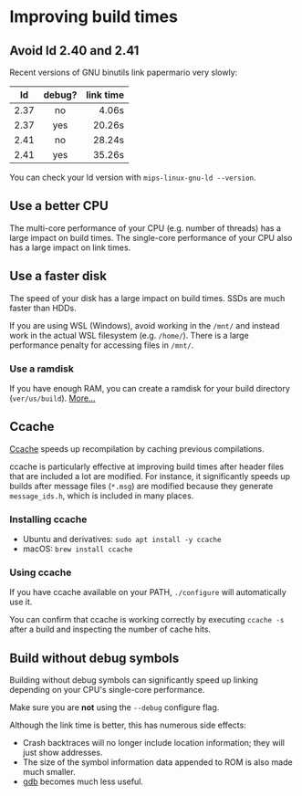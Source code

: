 # Improving build times

## Avoid ld 2.40 and 2.41

Recent versions of GNU binutils link papermario very slowly:

| ld   | debug? | link time |
| ---- |:------:| ---------:|
| 2.37 | no     | 4.06s     |
| 2.37 | yes    | 20.26s    |
| 2.41 | no     | 28.24s    |
| 2.41 | yes    | 35.26s    |

You can check your ld version with `mips-linux-gnu-ld --version`.

## Use a better CPU

The multi-core performance of your CPU (e.g. number of threads) has a large impact on build times. The single-core performance of your CPU also has a large impact on link times.

## Use a faster disk

The speed of your disk has a large impact on build times. SSDs are much faster than HDDs.

If you are using WSL (Windows), avoid working in the `/mnt/` and instead work in the actual WSL filesystem (e.g. `/home/`). There is a large performance penalty for accessing files in `/mnt/`.

### Use a ramdisk

If you have enough RAM, you can create a ramdisk for your build directory (`ver/us/build`). [More...](https://heyjdp.github.io/2022/01/ramdisk-tmpfs-for-macos/#how-do-we-make-a-ram-disk-on-unix)

## Ccache

[Ccache][ccache] speeds up recompilation by caching previous compilations.

ccache is particularly effective at improving build times after header files that are included a lot are modified. For instance, it significantly speeds up builds after message files (`*.msg`) are modified because they generate `message_ids.h`, which is included in many places.

### Installing ccache

- Ubuntu and derivatives: `sudo apt install -y ccache`
- macOS: `brew install ccache`

### Using ccache

If you have ccache available on your PATH, `./configure` will automatically use it.

You can confirm that ccache is working correctly by executing `ccache -s` after a build and inspecting the number of cache hits.

## Build without debug symbols

Building without debug symbols can significantly speed up linking depending on your CPU's single-core performance.

Make sure you are **not** using the `--debug` configure flag.

Although the link time is better, this has numerous side effects:

- Crash backtraces will no longer include location information; they will just show addresses.
- The size of the symbol information data appended to ROM is also made much smaller.
- [gdb](gdb.md) becomes much less useful.

[ccache]: https://ccache.dev/
